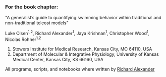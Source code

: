 ### For the book chapter:

"A generalist’s guide to quantifying swimming behavior within traditional and non-traditional teleost models"

Luke Olsen<sup>1,2</sup>,
Richard Alexander<sup>1</sup>, Jaya Krishnan<sup>1</sup>,
Christopher Wood<sup>1</sup>, Nicolas Rohner<sup>1,2</sup>

1. Stowers Institute for Medical Research, Kansas City, MO 64110, USA
2. Department of Molecular & Integrative Physiology, University of Kansas Medical Center, Kansas City, KS 66160, USA

All programs, scripts, and notebooks where written by [Richard Alexander](https://github.com/richard-alexander)
